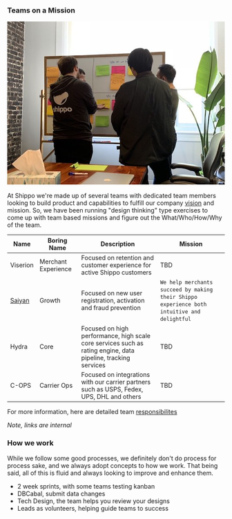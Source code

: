 ### Teams on a Mission

<img src=../rsrcs/team_mission_exercise.jpeg>

At Shippo we're made up of several teams with dedicated team members looking to build product and capabilities to fulfill our company [vision](https://goshippo.com/about/) and mission.  So, we have been running "design thinking" type exercises to come up with team based missions and figure out the What/Who/How/Why of the team.

Name | Boring Name | Description | Mission
-----| ----------- | ----------- | --------
Viserion | Merchant Experience | Focused on retention and customer experience for active Shippo customers | TBD
[Saiyan](https://github.com/goshippo/getting-started/blob/master/teams/growth.md) | Growth | Focused on new user registration, activation and fraud prevention | `We help merchants succeed by making their Shippo experience both intuitive and delightful`
Hydra | Core | Focused on high performance, high scale core services such as rating engine, data pipeline, tracking services | TBD
C-OPS | Carrier Ops | Focused on integrations with our carrier partners such as USPS, Fedex, UPS, DHL and others | TBD

For more information, here are detailed team [responsibilites](https://shippo.atlassian.net/wiki/spaces/ENGG/pages/929234978/Team+Responsibilities)

_Note, links are internal_

### How we work

While we follow some good processes, we definitely don't do process for process sake, and we always adopt concepts to how we work.  That being said, all of this is fluid and always looking to improve and enhance them.

* 2 week sprints, with some teams testing kanban
* DBCabal, submit data changes
* Tech Design, the team helps you review your designs
* Leads as volunteers, helping guide teams to success

